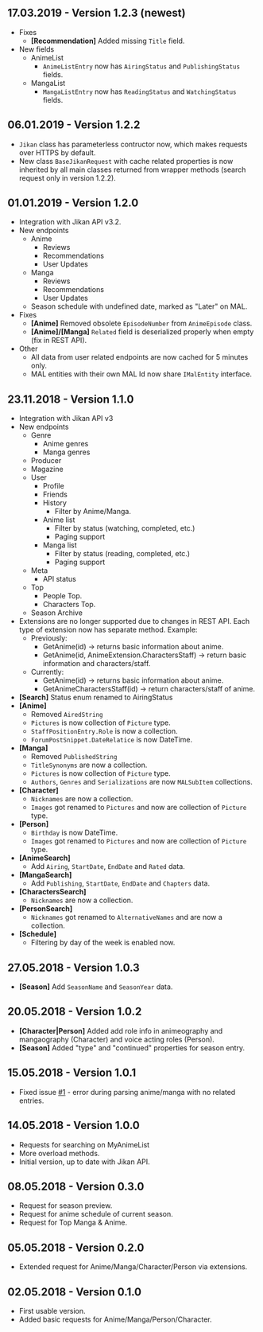 ## 17.03.2019 - Version 1.2.3 (newest)

- Fixes
    - <b>[Recommendation]</b> Added missing `Title` field.
- New fields
    - AnimeList
        - `AnimeListEntry` now has `AiringStatus` and `PublishingStatus` fields.
    - MangaList
        - `MangaListEntry` now has `ReadingStatus` and `WatchingStatus` fields.

## 06.01.2019 - Version 1.2.2

- `Jikan` class has parameterless contructor now, which makes requests over HTTPS by default.
- New class `BaseJikanRequest` with cache related properties is now inherited by all main classes returned from wrapper methods (search request only in version 1.2.2).

## 01.01.2019 - Version 1.2.0 

- Integration with Jikan API v3.2.
- New endpoints
    - Anime
        - Reviews
        - Recommendations
        - User Updates
    - Manga
        - Reviews
        - Recommendations
        - User Updates
    - Season schedule with undefined date, marked as "Later" on MAL.
- Fixes
    - <b>[Anime]</b> Removed obsolete `EpisodeNumber` from `AnimeEpisode` class.
    - <b>[Anime]/[Manga]</b> `Related` field is deserialized properly when empty (fix in REST API).
- Other
    - All data from user related endpoints are now cached for 5 minutes only.
    - MAL entities with their own MAL Id now share `IMalEntity` interface.

## 23.11.2018 - Version 1.1.0 

- Integration with Jikan API v3
- New endpoints
    - Genre
        - Anime genres
        - Manga genres
    - Producer
    - Magazine
    - User
        - Profile
        - Friends
        - History
            - Filter by Anime/Manga.
        - Anime list
            - Filter by status (watching, completed, etc.)
            - Paging support
        - Manga list
            - Filter by status (reading, completed, etc.)
            - Paging support
    - Meta
        - API status
    - Top
        - People Top.
        - Characters Top.
    - Season Archive
- Extensions are no longer supported due to changes in REST API. Each type of extension now has separate method. Example:
    - Previously:
        - GetAnime(id) -> returns basic information about anime.
        - GetAnime(id, AnimeExtension.CharactersStaff) -> return basic information and characters/staff.
    - Currently:
        - GetAnime(id) -> returns basic information about anime.
        - GetAnimeCharactersStaff(id) -> return characters/staff of anime.
- <b>[Search]</b> Status enum renamed to AiringStatus
- <b>[Anime]</b>
    - Removed `AiredString`
    - `Pictures` is now collection of `Picture` type.
    - `StaffPositionEntry.Role` is now a collection.
    - `ForumPostSnippet.DateRelatice` is now DateTime.
- <b>[Manga]</b>
    - Removed `PublishedString`
    - `TitleSynonyms` are now a collection.
    - `Pictures` is now collection of `Picture` type.
    - `Authors`, `Genres` and `Serializations` are now `MALSubItem` collections.
- <b>[Character]</b>
    - `Nicknames` are now a collection.
    - `Images` got renamed to `Pictures` and now are collection of `Picture` type.
- <b>[Person]</b>
    - `Birthday` is now DateTime.
    - `Images` got renamed to `Pictures` and now are collection of `Picture` type.
- <b>[AnimeSearch]</b>
    - Add `Airing`, `StartDate`, `EndDate` and `Rated` data.
- <b>[MangaSearch]</b>
    - Add `Publishing`, `StartDate`, `EndDate` and `Chapters` data.
- <b>[CharactersSearch]</b>
    - `Nicknames` are now a collection.
- <b>[PersonSearch]</b>
    - `Nicknames` got renamed to `AlternativeNames` and are now a collection.
- <b>[Schedule]</b>
    - Filtering by day of the week is enabled now.

## 27.05.2018 - Version 1.0.3

- <b>[Season]</b> Add `SeasonName` and `SeasonYear` data.

## 20.05.2018 - Version 1.0.2 

- <b>[Character|Person]</b> Added add role info in animeography and mangaography (Character) and voice acting roles (Person).
- <b>[Season]</b> Added "type" and "continued" properties for season entry.

## 15.05.2018 - Version 1.0.1

- Fixed issue [#1](https://github.com/Ervie/jikan.net/issues/1) - error during parsing anime/manga with no related entries.

## 14.05.2018 - Version 1.0.0

- Requests for searching on MyAnimeList
- More overload methods.
- Initial version, up to date with Jikan API.

## 08.05.2018 - Version 0.3.0 

- Request for season preview.
- Request for anime schedule of current season.
- Request for Top Manga & Anime.

## 05.05.2018 - Version 0.2.0

- Extended request for Anime/Manga/Character/Person via extensions.

## 02.05.2018 - Version 0.1.0 

- First usable version.
- Added basic requests for Anime/Manga/Person/Character.